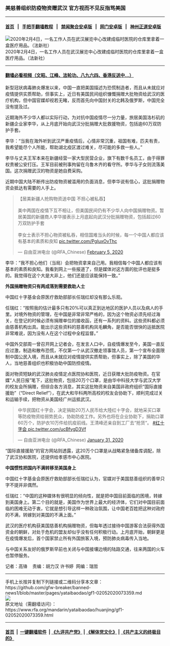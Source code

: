 ### 美慈善组织防疫物资赠武汉  官方视而不见反指骂美国
------------------------

#### [首页](https://github.com/gfw-breaker/banned-news1/blob/master/README.md) &nbsp;&nbsp;|&nbsp;&nbsp; [手把手翻墙教程](https://github.com/gfw-breaker/guides/wiki) &nbsp;&nbsp;|&nbsp;&nbsp; [禁闻聚合安卓版](https://github.com/gfw-breaker/bn-android) &nbsp;&nbsp;|&nbsp;&nbsp; [网门安卓版](https://github.com/oGate2/oGate) &nbsp;&nbsp;|&nbsp;&nbsp; [神州正道安卓版](https://github.com/SzzdOgate/update) 



<div id="headerimg">
 <img alt="2020年2月4日，一名工作人员在武汉展览中心改建成临时医院的仓库里拿着一盒医疗用品。（法新社）" src="https://www.rfa.org/mandarin/yataibaodao/huanjing/gf1-02052020073359.html/000_1OP73I.jpg/@@images/258d26da-75b6-4b3a-81ba-dc1a3805bce2.jpeg" title="2020年2月4日，一名工作人员在武汉展览中心改建成临时医院的仓库里拿着一盒医疗用品。（法新社）"/>
 <div id="headerimgcontents">
  <div id="headerimgcaption">
   <span>
    2020年2月4日，一名工作人员在武汉展览中心改建成临时医院的仓库里拿着一盒医疗用品。（法新社）
   </span>
   <!-- zoomattribute -->
  </div>
  <!-- headerimgcaption -->
 </div>
 <!-- headerimagecontents -->
</div>

<hr/>


#### [翻墙必看视频（文昭、江峰、法轮功、八九六四、香港反送中...）](http://167.172.214.107/home.html)

<div id="storytext">
 <div>
  <div class="slot_header">
  </div>
 </div>
 <p>
  新型冠状病毒肺炎爆发以来，中国一直把美国描述为恐慌制造者，而且从未就应对疫情提供实质帮助，但事实上，近日有美国民间组织慷慨捐赠大批物资给武汉的医疗机构，但中国官媒却视若无睹，反而首先向中国封关的北韩及俄罗斯，中国完全没有提及过。
 </p>
 <p>
  近期海外不少华人都以实际行动，为对抗中国疫情尽一分力量，旅居美国洛杉矶的新疆企业家李华，从上月底开始向武汉分批捐赠大批救援物资，包括逾60万双防护手套。
 </p>
 <p>
 </p>
 <p>
 </p>
 <p>
  李华：“当我在海外听到武汉严重疫情后，心情非常沉重，祖国有难，匹夫有责，我希望能尽个人所能，帮助湖北疫区渡过难关，尽可能的多救一些人。”
 </p>
 <p>
  李华与丈夫王军本来在新疆经营一家大型民营企业，旗下有数千名员工，由于得罪权贵被公安打压。王军目前被刑事拘留在乌鲁木齐的看守所。李华与子女则流落美国。这次捐赠武汉的物资是她自费采购。
 </p>
 <p>
  近期中国大陆不断传出防疫物资被滥用的负面消息，但李华说有信心，这批捐赠物资会抵达有需要的人手上。
 </p>
 <p>
 </p>
 <blockquote class="twitter-tweet">
  <p dir="ltr">
   【居美新疆人抢购物资送中国 不担心被私吞】
   <br/>
   <br/>
   美中两国在疫情下互不相让，但美国民间仍有不少华人向中国捐赠物资。暂居美国的新疆商人李华接表示上月底起向武汉分批捐赠物资，包括超过60万双防护手套
   <br/>
   <br/>
   李女士表示不担心物资被私吞，相信国难当头的时候，每一个中国人都应该有基本的素质和良知
   <a href="https://t.co/PgIuxOvThc">
    pic.twitter.com/PgIuxOvThc
   </a>
  </p>
  — 自由亚洲电台 (@RFA_Chinese)
  <a href="https://twitter.com/RFA_Chinese/status/1224994625410125825?ref_src=twsrc%5Etfw">
   February 5, 2020
  </a>
 </blockquote>
 <p>
 </p>
 <p>
  李华：”我不担心他们（当局）会把物资拿来自己用。我相信每个中国人都应该有基本的素质和良知。我看到网上一些报道了，但是媒体对这方面的批评也是挺多的。我觉得在这个大是大非上，他们还是应该能保持一致。”
 </p>
 <p>
  <b>
   外国捐赠物资只有两成落到需要救助人士
  </b>
 </p>
 <p>
  中国红十字基金会原医疗救助部部长任瑞红却没有那么乐观。
 </p>
 <p>
  任瑞红：“按照我的估计最多只有20%可以真正到达地区的医护人员以及病人的手里。对境外物资的管理，在中国是非常非常严格的，因为这个物资必须先经过海关，在登记的时候必须有捐赠单位的接收函，还有一系列的资料。这些资料都必须由慈善机构出具。能出示这些资料的慈善机构凤毛麟角，是否能否很快的运抵医院非常难说，因为没有人在这个过程中全程监督。”
 </p>
 <p>
  中国外交部周一曾召开网上记者会，在发言人口中，自疫情爆发至今，美国一直反应过激，制造和散布恐慌，不仅第一个从武汉撤走领事馆人员，第一个宣布全面限制中国公民入境，而且从未就应对疫情提供实质帮助，但事实上，除了美国的华人，当地慈善组织也积极协助中国防控疫情。
 </p>
 <p>
  面对物资短缺的武汉肺炎疫情定点医院协和医院，近日获赠大批防疫物资。在官媒“人民日报”笔下，这批物资，包括20万个口罩，是由华中科技大学与武汉大学的校友会所捐赠，但综合各方消息，其实这批物资来自美国非政府组织“国际直接援助”（“Direct Relief”），在武大和华科两所高校的校友会协助下，顺利完成过关和运输手续，把物资从美国经广州运抵武汉。
 </p>
 <p>
 </p>
 <blockquote class="twitter-tweet">
  <p dir="ltr">
   中华民国红十字会，决定捐助20万人民币给大陸红十字会，就地采买口罩等防疫物资给弱势民众，协助防疫工作。另外也将在企业协助下，捐助口罩60万个，防护衣10万件给抗疫前线。王清峰还亲自到工厂去“抢货“。
   <a href="https://twitter.com/hashtag/%E7%BA%A2%E5%8D%81%E5%AD%97%E4%BC%9A?src=hash&amp;ref_src=twsrc%5Etfw">
    #红十字会
   </a>
   <a href="https://t.co/ucBfvgD3Vf">
    pic.twitter.com/ucBfvgD3Vf
   </a>
  </p>
  — 自由亚洲电台 (@RFA_Chinese)
  <a href="https://twitter.com/RFA_Chinese/status/1223211771151863810?ref_src=twsrc%5Etfw">
   January 31, 2020
  </a>
 </blockquote>
 <p>
 </p>
 <p>
  “国际直接援助”的官方网站则透露，这20万个口罩是从战略紧急储备库调配，除了武汉协和医院，还提供给孝感市中心医院。
 </p>
 <p>
  <b>
   中国惯性把国内不满转移至美国身上
  </b>
 </p>
 <p>
  中国红十字基金会原医疗救助部部长任瑞红认为，官媒对于美国慈善组织的善举只字不提并非偶然。
 </p>
 <p>
  任瑞红：“中国的这种媒体有很明显的倾向性，就是把中国目前面临的困境，转嫁到美国身上。第二个目的就是，美国作为世界上最大的经济体，它们对中国目前面临的困难无动于衷，它就是想引导这样一种政治氛围，让中国老百姓把这种对政府的不满，转嫁到对美国的不满上面。”
 </p>
 <p>
  武汉的医疗机构获美国慈善机构捐赠物资，但每年透过接待中国游客合法获得外国资金的朝鲜，对处于危机的盟友却似乎没有任何积极行动。上月底开始，朝鲜更是在疫情爆发后，首个国家禁止所有外国旅客入境，预防肺炎病毒传入当地。
 </p>
 <p>
  与中国关系友好的俄罗斯早前也关闭与中国接壤边境的陆路交通，往来两国的火车也暂停服务。
 </p>
 <p>
 </p>
 <p>
  记者：高锋    责编：胡力汉 许书婷  网编：瑞哲
 </p>
</div>

<hr/>
手机上长按并复制下列链接或二维码分享本文章：<br/>
https://github.com/gfw-breaker/banned-news1/blob/master/pages/yataibaodao/gf1-02052020073359.md <br/>
<a href='https://github.com/gfw-breaker/banned-news1/blob/master/pages/yataibaodao/gf1-02052020073359.md'><img src='https://github.com/gfw-breaker/banned-news1/blob/master/pages/yataibaodao/gf1-02052020073359.md.png'/></a> <br/>
原文地址（需翻墙访问）：https://www.rfa.org/mandarin/yataibaodao/huanjing/gf1-02052020073359.html


------------------------
#### [首页](https://github.com/gfw-breaker/banned-news1/blob/master/README.md) &nbsp;|&nbsp; [一键翻墙软件](https://github.com/gfw-breaker/nogfw/blob/master/README.md) &nbsp;| [《九评共产党》](https://github.com/gfw-breaker/9ping.md/blob/master/README.md#九评之一评共产党是什么) | [《解体党文化》](https://github.com/gfw-breaker/jtdwh.md/blob/master/README.md) | [《共产主义的终极目的》](https://github.com/gfw-breaker/gczydzjmd.md/blob/master/README.md)


<img src='http://gfw-breaker.win/banned-news/pages/yataibaodao/gf1-02052020073359.md' width='0px' height='0px'/>